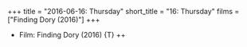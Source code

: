 +++
title = "2016-06-16: Thursday"
short_title = "16: Thursday"
films = ["Finding Dory (2016)"]
+++


* Film: Finding Dory (2016) {T} ++
